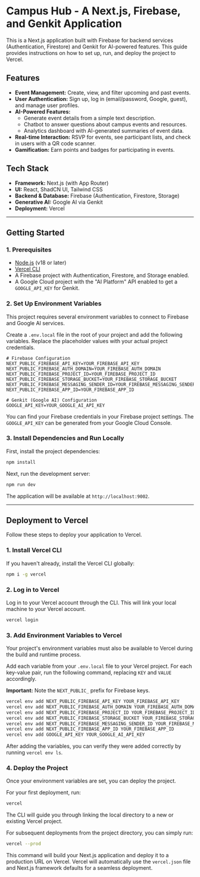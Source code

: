 # Campus Hub - A Next.js, Firebase, and Genkit Application

This is a Next.js application built with Firebase for backend services (Authentication, Firestore) and Genkit for AI-powered features. This guide provides instructions on how to set up, run, and deploy the project to Vercel.

## Features

- **Event Management:** Create, view, and filter upcoming and past events.
- **User Authentication:** Sign up, log in (email/password, Google, guest), and manage user profiles.
- **AI-Powered Features:**
  - Generate event details from a simple text description.
  - Chatbot to answer questions about campus events and resources.
  - Analytics dashboard with AI-generated summaries of event data.
- **Real-time Interaction:** RSVP for events, see participant lists, and check in users with a QR code scanner.
- **Gamification:** Earn points and badges for participating in events.

## Tech Stack

- **Framework:** Next.js (with App Router)
- **UI:** React, ShadCN UI, Tailwind CSS
- **Backend & Database:** Firebase (Authentication, Firestore, Storage)
- **Generative AI:** Google AI via Genkit
- **Deployment:** Vercel

---

## Getting Started

### 1. Prerequisites

- [Node.js](https://nodejs.org/) (v18 or later)
- [Vercel CLI](https://vercel.com/docs/cli)
- A Firebase project with Authentication, Firestore, and Storage enabled.
- A Google Cloud project with the "AI Platform" API enabled to get a `GOOGLE_API_KEY` for Genkit.

### 2. Set Up Environment Variables

This project requires several environment variables to connect to Firebase and Google AI services.

Create a `.env.local` file in the root of your project and add the following variables. Replace the placeholder values with your actual project credentials.

```env
# Firebase Configuration
NEXT_PUBLIC_FIREBASE_API_KEY=YOUR_FIREBASE_API_KEY
NEXT_PUBLIC_FIREBASE_AUTH_DOMAIN=YOUR_FIREBASE_AUTH_DOMAIN
NEXT_PUBLIC_FIREBASE_PROJECT_ID=YOUR_FIREBASE_PROJECT_ID
NEXT_PUBLIC_FIREBASE_STORAGE_BUCKET=YOUR_FIREBASE_STORAGE_BUCKET
NEXT_PUBLIC_FIREBASE_MESSAGING_SENDER_ID=YOUR_FIREBASE_MESSAGING_SENDER_ID
NEXT_PUBLIC_FIREBASE_APP_ID=YOUR_FIREBASE_APP_ID

# Genkit (Google AI) Configuration
GOOGLE_API_KEY=YOUR_GOOGLE_AI_API_KEY
```

You can find your Firebase credentials in your Firebase project settings. The `GOOGLE_API_KEY` can be generated from your Google Cloud Console.

### 3. Install Dependencies and Run Locally

First, install the project dependencies:
```bash
npm install
```

Next, run the development server:
```bash
npm run dev
```
The application will be available at `http://localhost:9002`.

---

## Deployment to Vercel

Follow these steps to deploy your application to Vercel.

### 1. Install Vercel CLI

If you haven't already, install the Vercel CLI globally:
```bash
npm i -g vercel
```

### 2. Log in to Vercel

Log in to your Vercel account through the CLI. This will link your local machine to your Vercel account.
```bash
vercel login
```

### 3. Add Environment Variables to Vercel

Your project's environment variables must also be available to Vercel during the build and runtime process.

Add each variable from your `.env.local` file to your Vercel project. For each key-value pair, run the following command, replacing `KEY` and `VALUE` accordingly.

**Important:** Note the `NEXT_PUBLIC_` prefix for Firebase keys.

```bash
vercel env add NEXT_PUBLIC_FIREBASE_API_KEY YOUR_FIREBASE_API_KEY
vercel env add NEXT_PUBLIC_FIREBASE_AUTH_DOMAIN YOUR_FIREBASE_AUTH_DOMAIN
vercel env add NEXT_PUBLIC_FIREBASE_PROJECT_ID YOUR_FIREBASE_PROJECT_ID
vercel env add NEXT_PUBLIC_FIREBASE_STORAGE_BUCKET YOUR_FIREBASE_STORAGE_BUCKET
vercel env add NEXT_PUBLIC_FIREBASE_MESSAGING_SENDER_ID YOUR_FIREBASE_MESSAGING_SENDER_ID
vercel env add NEXT_PUBLIC_FIREBASE_APP_ID YOUR_FIREBASE_APP_ID
vercel env add GOOGLE_API_KEY YOUR_GOOGLE_AI_API_KEY
```

After adding the variables, you can verify they were added correctly by running `vercel env ls`.

### 4. Deploy the Project

Once your environment variables are set, you can deploy the project.

For your first deployment, run:
```bash
vercel
```
The CLI will guide you through linking the local directory to a new or existing Vercel project.

For subsequent deployments from the project directory, you can simply run:
```bash
vercel --prod
```
This command will build your Next.js application and deploy it to a production URL on Vercel. Vercel will automatically use the `vercel.json` file and Next.js framework defaults for a seamless deployment.
